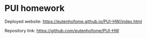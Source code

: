 # PUI homework

Deployed website: https://eutenhofome.github.io/PUI-HW/index.html

Repository link: https://github.com/eutenhofome/PUI-HW